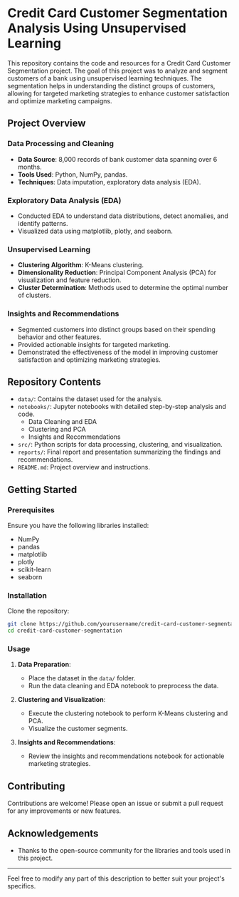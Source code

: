 # Credit Card Customer Segmentation Analysis Using Unsupervised Learning

This repository contains the code and resources for a Credit Card Customer Segmentation project. The goal of this project was to analyze and segment customers of a bank using unsupervised learning techniques. The segmentation helps in understanding the distinct groups of customers, allowing for targeted marketing strategies to enhance customer satisfaction and optimize marketing campaigns.

## Project Overview

### Data Processing and Cleaning
- **Data Source**: 8,000 records of bank customer data spanning over 6 months.
- **Tools Used**: Python, NumPy, pandas.
- **Techniques**: Data imputation, exploratory data analysis (EDA).

### Exploratory Data Analysis (EDA)
- Conducted EDA to understand data distributions, detect anomalies, and identify patterns.
- Visualized data using matplotlib, plotly, and seaborn.

### Unsupervised Learning
- **Clustering Algorithm**: K-Means clustering.
- **Dimensionality Reduction**: Principal Component Analysis (PCA) for visualization and feature reduction.
- **Cluster Determination**: Methods used to determine the optimal number of clusters.

### Insights and Recommendations
- Segmented customers into distinct groups based on their spending behavior and other features.
- Provided actionable insights for targeted marketing.
- Demonstrated the effectiveness of the model in improving customer satisfaction and optimizing marketing strategies.

## Repository Contents

- `data/`: Contains the dataset used for the analysis.
- `notebooks/`: Jupyter notebooks with detailed step-by-step analysis and code.
  - Data Cleaning and EDA
  - Clustering and PCA
  - Insights and Recommendations
- `src/`: Python scripts for data processing, clustering, and visualization.
- `reports/`: Final report and presentation summarizing the findings and recommendations.
- `README.md`: Project overview and instructions.

## Getting Started

### Prerequisites

Ensure you have the following libraries installed:
- NumPy
- pandas
- matplotlib
- plotly
- scikit-learn
- seaborn

### Installation

Clone the repository:
```bash
git clone https://github.com/yourusername/credit-card-customer-segmentation.git
cd credit-card-customer-segmentation
```

### Usage

1. **Data Preparation**:
   - Place the dataset in the `data/` folder.
   - Run the data cleaning and EDA notebook to preprocess the data.

2. **Clustering and Visualization**:
   - Execute the clustering notebook to perform K-Means clustering and PCA.
   - Visualize the customer segments.

3. **Insights and Recommendations**:
   - Review the insights and recommendations notebook for actionable marketing strategies.

## Contributing

Contributions are welcome! Please open an issue or submit a pull request for any improvements or new features.


## Acknowledgements

- Thanks to the open-source community for the libraries and tools used in this project.

---

Feel free to modify any part of this description to better suit your project's specifics.
